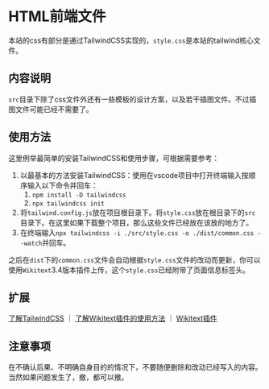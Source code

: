 # HTML前端文件
本站的css有部分是通过TailwindCSS实现的，`style.css`是本站的tailwind核心文件。

## 内容说明
`src`目录下除了css文件外还有一些模板的设计方案，以及若干插图文件。不过插图文件可能已经不需要了。

## 使用方法


这里例举最简单的安装TailwindCSS和使用步骤，可根据需要参考：


1. 以最基本的方法安装TailwindCSS：使用在vscode项目中打开终端输入按顺序输入以下命令并回车：
	1. `npm install -D tailwindcss`
	2. `npx tailwindcss init`
2. 将`tailwind.config.js`放在项目根目录下。将`style.css`放在根目录下的`src`目录下。在这里如果下载整个项目，那么这些文件已经放在该放的地方了。
3. 在终端输入`npx tailwindcss -i ./src/style.css -o ./dist/common.css --watch`并回车。

之后在`dist`下的`common.css`文件会自动根据`style.css`文件的改动而更新，你可以使用`Wikitext`3.4版本插件上传，这个`style.css`已经附带了页面信息标签头。

## 扩展
[了解TailwindCSS](https://Tailwindcss.com) ｜ [了解Wikitext插件的使用方法](https://www.huijiwiki.com/p/21136) ｜ [Wikitext插件](https://marketplace.visualstudio.com/items?itemName=RoweWilsonFrederiskHolme.wikitext)

## 注意事项
在不确认后果、不明确自身目的的情况下，不要随便删除和改动已经写入的内容。当然如果问题发生了，撤，都可以撤。
